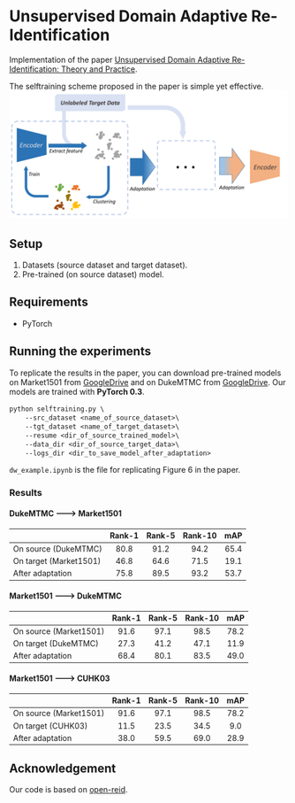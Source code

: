 # Unsupervised Domain Adaptive Re-Identification

Implementation of the paper [Unsupervised Domain Adaptive Re-Identification: Theory and Practice](). 

The selftraining scheme proposed in the paper is simple yet effective.
![Illustration of the selftraining scheme.](./data/algorithm_illustration.png)

## Setup

1. Datasets (source dataset and target dataset).
2. Pre-trained (on source dataset) model.

## Requirements

- PyTorch

## Running the experiments

To replicate the results in the paper, you can download pre-trained models on Market1501 from [GoogleDrive](https://drive.google.com/open?id=1xNqduSroUMDbM_E5VeeR1WuykMh8Oxlb) and on DukeMTMC from [GoogleDrive](https://drive.google.com/file/d/1CFuf_vF9OphbuCyMefa3W8GA8tgcvSkI/view?usp=sharing). Our models are trained with __PyTorch 0.3__.

```
python selftraining.py \
    --src_dataset <name_of_source_dataset>\
    --tgt_dataset <name_of_target_dataset>\
    --resume <dir_of_source_trained_model>\
    --data_dir <dir_of_source_target_data>\
    --logs_dir <dir_to_save_model_after_adaptation>
```

`dw_example.ipynb` is the file for replicating Figure 6 in the paper.

### Results

#### DukeMTMC ---> Market1501

| | Rank-1 | Rank-5 | Rank-10| mAP|
| --- | :---: | :---: | :---: | :---: |
|On source (DukeMTMC)| 80.8 | 91.2 | 94.2 | 65.4|
|On target (Market1501)| 46.8|64.6|71.5|19.1|
|After adaptation| 75.8|89.5|93.2|53.7|

#### Market1501 ---> DukeMTMC

| | Rank-1 | Rank-5 | Rank-10| mAP|
| --- | :---: | :---: | :---: | :---: |
|On source (Market1501)| 91.6 | 97.1 | 98.5 | 78.2|
|On target (DukeMTMC)| 27.3|41.2|47.1|11.9|
|After adaptation| 68.4|80.1|83.5|49.0|

#### Market1501 ---> CUHK03

| | Rank-1 | Rank-5 | Rank-10| mAP|
| --- | :---: | :---: | :---: | :---: |
|On source (Market1501)| 91.6 | 97.1 | 98.5 | 78.2|
|On target (CUHK03)| 11.5|23.5|34.5|9.0|
|After adaptation| 38.0|59.5|69.0|28.9|

## Acknowledgement

Our code is based on [open-reid](https://github.com/Cysu/open-reid).